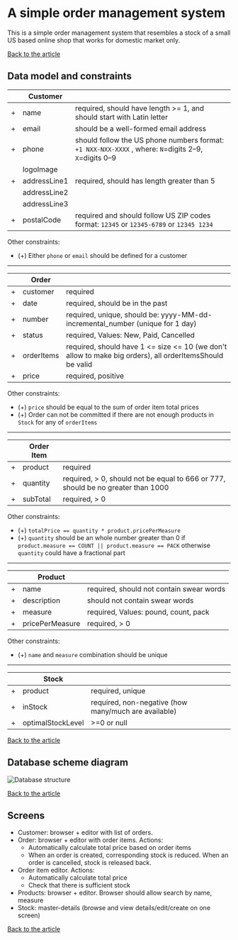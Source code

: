 # A simple order management system

This is a simple order management system that resembles a stock of a small US based online shop that works for domestic market only.

[Back to the article](README.md)

## Data model and constraints

|   | **Customer**      |           |
|---|-------------------|-----------|
| + | name              | required, should have length >= 1, and should start with Latin letter |
| + | email             | should be a well-formed email address |
| + | phone             | should follow the US phone numbers format: `+1 NXX-NXX-XXXX` , where: `N`=digits 2–9, `X`=digits 0–9 |
|   | logoImage         |           |
| + | addressLine1      | required, should has length greater than 5 |
|   | addressLine2      |           |
|   | addressLine3      |           |
| + | postalCode        | required and should follow US ZIP codes format: `12345` or `12345-6789` or `12345 1234` |

Other constraints:

* (+) Either `phone` or `email` should be defined for a customer

----

|   | **Order**           |         |
|---|---------------------|---------|
| + | customer            | required |
| + | date                | required, should be in the past |
| + | number              | required, unique, should be:  yyyy-MM-dd-incremental_number (unique for 1 day) |
| + | status              | required, Values: New, Paid, Cancelled |
| + | orderItems          | required, should have  1 <= size <= 10 (we don't allow to make big orders), all orderItemsShould be valid |
| + | price               | required, positive |

Other constraints:

* (+) `price` should be equal to the sum of order item total prices
* (+) Order can not be committed if there are not enough products in `Stock` for any of `orderItems`

----

|   | **Order Item** |          |
|---|----------------|----------|
| + | product        | required |
| + | quantity       | required, > 0, should not be equal to 666 or 777, should be no greater than 1000 |
| + | subTotal       | required, > 0 |

Other constraints:

* (+) `totalPrice == quantity * product.pricePerMeasure`
* (+) `quantity` should be an whole number greater than 0 if `product.measure == COUNT || product.measure == PACK` otherwise `quantity` could have a fractional part

----

|   | **Product**        |          |
|---|--------------------|----------|
| + | name               | required, should not contain swear words |
| + | description        | should not contain swear words
| + | measure            | required, Values: pound, count, pack  |
| + | pricePerMeasure    | required, > 0 |

Other constraints:

* (+) `name` and `measure` combination should be unique

----

|   | **Stock**         |          |
|---|-------------------|----------|
| + | product           | required, unique |
| + | inStock           | required, non-negative (how many/much are available) |
| + | optimalStockLevel | >=0 or null |

[Back to the article](README.md)

## Database scheme diagram

![Database structure](resources/database_scheme.png)

[Back to the article](README.md)

## Screens

* Customer: browser + editor with list of orders.
* Order: browser + editor with order items. Actions:
  * Automatically calculate total price based on order items
  * When an order is created, corresponding stock is reduced. When an order is cancelled, stock is released back.
* Order item editor. Actions:
  * Automatically calculate total price
  * Check that there is sufficient stock
* Products: browser + editor. Browser should allow search by name, measure
* Stock: master-details (browse and view details/edit/create on one screen)

[Back to the article](README.md)
